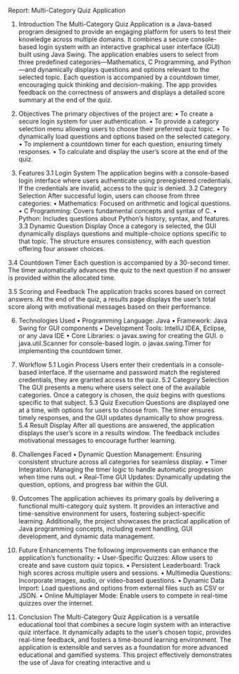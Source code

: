 Report: Multi-Category Quiz Application

1. Introduction
The Multi-Category Quiz Application is a Java-based program designed to provide an engaging
platform for users to test their knowledge across multiple domains. It combines a secure
console-based login system with an interactive graphical user interface (GUI) built using Java
Swing. The application enables users to select from three predefined categories—Mathematics,
C Programming, and Python—and dynamically displays questions and options relevant to the
selected topic. Each question is accompanied by a countdown timer, encouraging quick thinking
and decision-making. The app provides feedback on the correctness of answers and displays a
detailed score summary at the end of the quiz.

3. Objectives
The primary objectives of the project are:
• To create a secure login system for user authentication.
• To provide a category selection menu allowing users to choose their preferred quiz
topic.
• To dynamically load questions and options based on the selected category.
• To implement a countdown timer for each question, ensuring timely responses.
• To calculate and display the user’s score at the end of the quiz.
4. Features
3.1 Login System
The application begins with a console-based login interface where users authenticate using preregistered credentials. If the credentials are invalid, access to the quiz is denied.
3.2 Category Selection
After successful login, users can choose from three categories:
• Mathematics: Focused on arithmetic and logical questions.
• C Programming: Covers fundamental concepts and syntax of C.
• Python: Includes questions about Python’s history, syntax, and features.
3.3 Dynamic Question Display
Once a category is selected, the GUI dynamically displays questions and multiple-choice options
specific to that topic. The structure ensures consistency, with each question offering four answer
choices.

3.4 Countdown Timer
Each question is accompanied by a 30-second timer. The timer automatically advances the quiz
to the next question if no answer is provided within the allocated time.

3.5 Scoring and Feedback
The application tracks scores based on correct answers. At the end of the quiz, a results page
displays the user’s total score along with motivational messages based on their performance.

6. Technologies Used
• Programming Language: Java
• Framework: Java Swing for GUI components
• Development Tools: IntelliJ IDEA, Eclipse, or any Java IDE
• Core Libraries:
o javax.swing for creating the GUI.
o java.util.Scanner for console-based login.
o javax.swing.Timer for implementing the countdown timer.

7. Workflow
5.1 Login Process
Users enter their credentials in a console-based interface. If the username and password match
the registered credentials, they are granted access to the quiz.
5.2 Category Selection
The GUI presents a menu where users select one of the available categories. Once a category is
chosen, the quiz begins with questions specific to that subject.
5.3 Quiz Execution
Questions are displayed one at a time, with options for users to choose from. The timer ensures
timely responses, and the GUI updates dynamically to show progress.
5.4 Result Display
After all questions are answered, the application displays the user’s score in a results window.
The feedback includes motivational messages to encourage further learning.

8. Challenges Faced
• Dynamic Question Management: Ensuring consistent structure across all categories for
seamless display.
• Timer Integration: Managing the timer logic to handle automatic progression when time
runs out.
• Real-Time GUI Updates: Dynamically updating the question, options, and progress bar
within the GUI.

9. Outcomes
The application achieves its primary goals by delivering a functional multi-category quiz system.
It provides an interactive and time-sensitive environment for users, fostering subject-specific
learning. Additionally, the project showcases the practical application of Java programming
concepts, including event handling, GUI development, and dynamic data management.

10. Future Enhancements
The following improvements can enhance the application’s functionality:
• User-Specific Quizzes: Allow users to create and save custom quiz topics.
• Persistent Leaderboard: Track high scores across multiple users and sessions.
• Multimedia Questions: Incorporate images, audio, or video-based questions.
• Dynamic Data Import: Load questions and options from external files such as CSV or
JSON.
• Online Multiplayer Mode: Enable users to compete in real-time quizzes over the
internet.

11. Conclusion
The Multi-Category Quiz Application is a versatile educational tool that combines a secure login
system with an interactive quiz interface. It dynamically adapts to the user’s chosen topic,
provides real-time feedback, and fosters a time-bound learning environment. The application is
extensible and serves as a foundation for more advanced educational and gamified systems. This
project effectively demonstrates the use of Java for creating interactive and u

